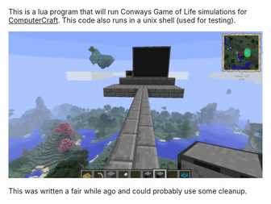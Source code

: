 This is a lua program that will run Conways Game of Life simulations for [ComputerCraft][1].  This code also runs in a unix shell (used for testing).

![Glider Gun](glidergun.gif)

This was written a fair while ago and could probably use some cleanup.

[1]: http://www.computercraft.info/
